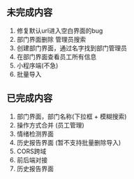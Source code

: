 ## 未完成内容

1. 修复默认url进入空白界面的bug 
2. 部门界面删除 管理员搜索 
3. 创建部门界面，通过名字找到部门管理员 
4. 在部门界面查看员工所有信息 
5. 小程序端(不急)
6. 批量导入

## 已完成内容

1. 部门界面，部门名称(下拉框 + 模糊搜索)
2. 操作方式合并 (员工管理)
3. 情绪检测界面
4. 历史报告界面 (暂不支持批量删除导入)
5. CORS跨域
6. 前后端对接
7. 历史报告界面 
